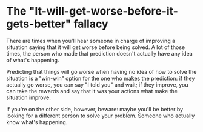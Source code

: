 # The "It-will-get-worse-before-it-gets-better" fallacy

There are times when you'll hear someone in charge of improving a situation saying that it will get worse before being solved. A lot of those times, the person who made that prediction doesn't actually have any idea of what's happening.

Predicting that things will go worse when having no idea of how to solve the situation is a "win-win" option for the one who makes the prediction: if they actually go worse, you can say "I told you" and wait; if they improve, you can take the rewards and say that it was your actions what make the situation improve.

If you're on the other side, however, beware: maybe you'll be better by looking for a different person to solve your problem. Someone who actually know what's happening.
